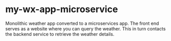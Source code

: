 # my-wx-app-microservice
Monolithic weather app converted to a microservices app. The front end serves as a website where you can query the weather. This in turn contacts the backend service to retrieve the weather details.
